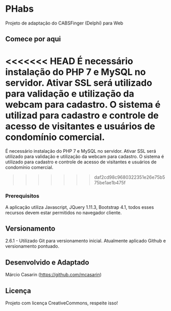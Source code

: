 # PHabs
Projeto de adaptação do CABSFinger (Delphi) para Web

## Comece por aqui
<<<<<<< HEAD
É necessário instalação do PHP 7 e MySQL no servidor. Ativar SSL será utilizado para validação e utilização da webcam para cadastro. O sistema é utilizad para cadastro e controle de acesso de visitantes e usuários de condomínio comercial.
=======
É necessário instalação do PHP 7 e MySQL no servidor. Ativar SSL será utilizado para validação e utilização da webcam para cadastro. O sistema é utilizado para cadastro e controle de acesso de visitantes e usuários de condomínio comercial.
>>>>>>> daf2cd98c9680322351e26e75b575be1ae1b475f

### Prerequisitos
A aplicação utiliza Javascript, JQuery 1.11.3, Bootstrap 4.1, todos esses recursos devem estar permitidos no navegador cliente.

## Versionamento
2.6.1 - Utilizado Git para versionamento inicial. Atualmente aplicado Github e versionamento pontuado.

## Desenvolvido e Adaptado
Márcio Casarin (https://github.com/mcasarin)

## Licença
Projeto com licença CreativeCommons, respeite isso!

